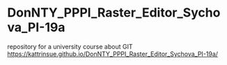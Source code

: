 # DonNTY_PPPI_Raster_Editor_Sychova_PI-19a
repository for a university course about GIT
https://kattrinsue.github.io/DonNTY_PPPI_Raster_Editor_Sychova_PI-19a/
